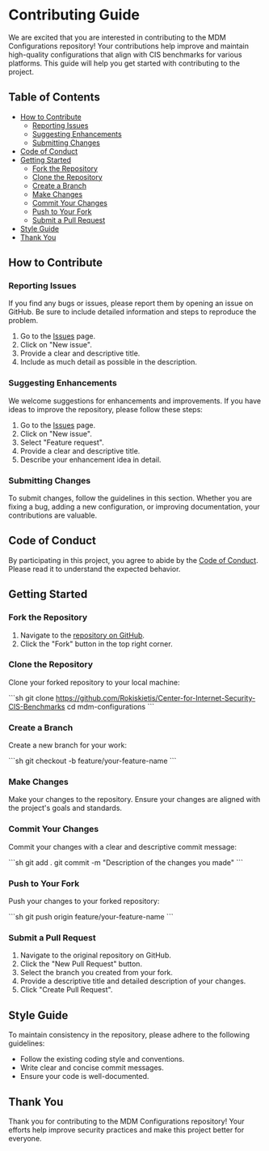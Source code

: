 # Contributing Guide

We are excited that you are interested in contributing to the MDM Configurations repository! Your contributions help improve and maintain high-quality configurations that align with CIS benchmarks for various platforms. This guide will help you get started with contributing to the project.

## Table of Contents

- [How to Contribute](#how-to-contribute)
  - [Reporting Issues](#reporting-issues)
  - [Suggesting Enhancements](#suggesting-enhancements)
  - [Submitting Changes](#submitting-changes)
- [Code of Conduct](#code-of-conduct)
- [Getting Started](#getting-started)
  - [Fork the Repository](#fork-the-repository)
  - [Clone the Repository](#clone-the-repository)
  - [Create a Branch](#create-a-branch)
  - [Make Changes](#make-changes)
  - [Commit Your Changes](#commit-your-changes)
  - [Push to Your Fork](#push-to-your-fork)
  - [Submit a Pull Request](#submit-a-pull-request)
- [Style Guide](#style-guide)
- [Thank You](#thank-you)

## How to Contribute

### Reporting Issues

If you find any bugs or issues, please report them by opening an issue on GitHub. Be sure to include detailed information and steps to reproduce the problem.

1. Go to the [Issues](https://github.com/Rokiskietis/Center-for-Internet-Security-CIS-Benchmarks-/issues) page.
2. Click on "New issue".
3. Provide a clear and descriptive title.
4. Include as much detail as possible in the description.

### Suggesting Enhancements

We welcome suggestions for enhancements and improvements. If you have ideas to improve the repository, please follow these steps:

1. Go to the [Issues](https://github.com/Rokiskietis/Center-for-Internet-Security-CIS-Benchmarks/issues) page.
2. Click on "New issue".
3. Select "Feature request".
4. Provide a clear and descriptive title.
5. Describe your enhancement idea in detail.

### Submitting Changes

To submit changes, follow the guidelines in this section. Whether you are fixing a bug, adding a new configuration, or improving documentation, your contributions are valuable.

## Code of Conduct

By participating in this project, you agree to abide by the [Code of Conduct](CODE_OF_CONDUCT.md). Please read it to understand the expected behavior.

## Getting Started

### Fork the Repository

1. Navigate to the [repository on GitHub](https://github.com/Rokiskietis/Center-for-Internet-Security-CIS-Benchmarks).
2. Click the "Fork" button in the top right corner.

### Clone the Repository

Clone your forked repository to your local machine:

\`\`\`sh
git clone https://github.com/Rokiskietis/Center-for-Internet-Security-CIS-Benchmarks
cd mdm-configurations
\`\`\`

### Create a Branch

Create a new branch for your work:

\`\`\`sh
git checkout -b feature/your-feature-name
\`\`\`

### Make Changes

Make your changes to the repository. Ensure your changes are aligned with the project's goals and standards.

### Commit Your Changes

Commit your changes with a clear and descriptive commit message:

\`\`\`sh
git add .
git commit -m "Description of the changes you made"
\`\`\`

### Push to Your Fork

Push your changes to your forked repository:

\`\`\`sh
git push origin feature/your-feature-name
\`\`\`

### Submit a Pull Request

1. Navigate to the original repository on GitHub.
2. Click the "New Pull Request" button.
3. Select the branch you created from your fork.
4. Provide a descriptive title and detailed description of your changes.
5. Click "Create Pull Request".

## Style Guide

To maintain consistency in the repository, please adhere to the following guidelines:

- Follow the existing coding style and conventions.
- Write clear and concise commit messages.
- Ensure your code is well-documented.

## Thank You

Thank you for contributing to the MDM Configurations repository! Your efforts help improve security practices and make this project better for everyone.
